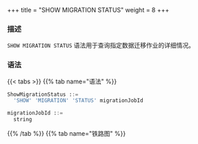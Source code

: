 +++
title = "SHOW MIGRATION STATUS"
weight = 8
+++

### 描述

`SHOW MIGRATION STATUS` 语法用于查询指定数据迁移作业的详细情况。

### 语法

{{< tabs >}}
{{% tab name="语法" %}}
```sql
ShowMigrationStatus ::=
  'SHOW' 'MIGRATION' 'STATUS' migrationJobId 

migrationJobId ::=
  string
```
{{% /tab %}}
{{% tab name="铁路图" %}}
<iframe frameborder="0" name="diagram" id="diagram" width="100%" height="100%"></iframe>
{{% /tab %}}
{{< /tabs >}}

### 补充说明

- `migrationJobId` 需要通过 `SHOW MIGRATION LIST` 语法查询获得

### 返回值说明

| 列                             | 说明         |
|-------------------------------|------------|
| item                          | 数据迁移作业分片编号 |
| data source                   | 数据迁移源      |
| status                        | 数据迁移作业状态   |
| processed_records_count       | 处理数据行数     |
| inventory_finished_percentage | 数据迁移作业完成度  |
| incremental_idle_seconds      | 增量闲置时间     |
| error_message                 | 错误信息提示     |

### 示例

- 查询指定数据迁移作业的详细情况

```sql
SHOW MIGRATION STATUS 'j010180026753ef0e25d3932d94d1673ba551';
```

```sql
mysql> SHOW MIGRATION STATUS 'j010180026753ef0e25d3932d94d1673ba551';
+------+-------------+--------------------------+--------+-------------------------+-------------------------------+--------------------------+---------------+
| item | data_source | status                   | active | processed_records_count | inventory_finished_percentage | incremental_idle_seconds | error_message |
+------+-------------+--------------------------+--------+-------------------------+-------------------------------+--------------------------+---------------+
| 0    | ds_1        | EXECUTE_INCREMENTAL_TASK | true   | 6                       | 100                           | 25                       |               |
+------+-------------+--------------------------+--------+-------------------------+-------------------------------+--------------------------+---------------+
1 row in set (0.01 sec)
```

### 保留字

`SHOW`、`MIGRATION`、`STATUS`

### 相关链接

- [保留字](/cn/user-manual/shardingsphere-proxy/distsql/syntax/reserved-word/)